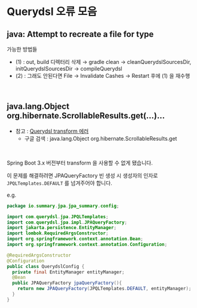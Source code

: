 # Querydsl 오류 모음



## java: Attempt to recreate a file for type

가능한 방법들

- (1) : out, build 디렉터리 삭제 → gradle clean → cleanQuerydslSourcesDir, initQuerydslSourcesDir → compileQuerydsl
- (2) : 그래도 안된다면 File → Invalidate Cashes → Restart 후에 (1) 을 재수행

<br/>



## java.lang.Object org.hibernate.ScrollableResults.get(...)... 

- 참고 : [Querydsl transform 에러](https://velog.io/@dktlsk6/QueryDSL-transform-%EC%97%90%EB%9F%AC)
  - 구글 검색 : java.lang.Object org.hibernate.ScrollableResults.get

<br/>



Spring Boot 3.x 버전부터 transform 을 사용할 수 없게 됐습니다.<br/>

이 문제를 해결하려면 JPAQueryFactory 빈 생성 시 생성자의 인자로 `JPQLTemplates.DEFAULT` 를 넘겨주어야 합니다.<br/>

e.g.

```java
package io.summary.jpa.jpa_summary.config;

import com.querydsl.jpa.JPQLTemplates;
import com.querydsl.jpa.impl.JPAQueryFactory;
import jakarta.persistence.EntityManager;
import lombok.RequiredArgsConstructor;
import org.springframework.context.annotation.Bean;
import org.springframework.context.annotation.Configuration;

@RequiredArgsConstructor
@Configuration
public class QuerydslConfig {
  private final EntityManager entityManager;
  @Bean
  public JPAQueryFactory jpaQueryFactory(){
    return new JPAQueryFactory(JPQLTemplates.DEFAULT, entityManager);
  }
}
```

